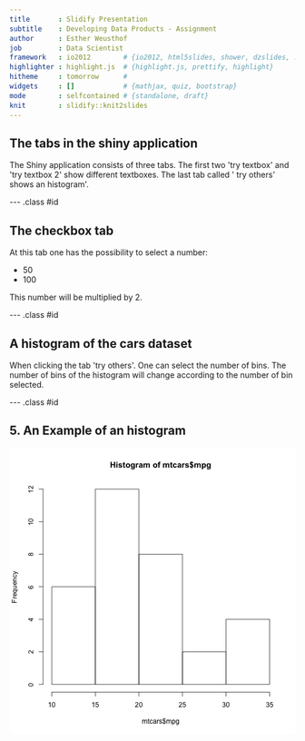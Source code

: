 ```yaml
---
title       : Slidify Presentation
subtitle    : Developing Data Products - Assignment
author      : Esther Weusthof
job         : Data Scientist
framework   : io2012        # {io2012, html5slides, shower, dzslides, ...}
highlighter : highlight.js  # {highlight.js, prettify, highlight}
hitheme     : tomorrow      # 
widgets     : []            # {mathjax, quiz, bootstrap}
mode        : selfcontained # {standalone, draft}
knit        : slidify::knit2slides
---
```



## The tabs in the shiny application

The Shiny application consists of three tabs. The first two 'try textbox' and 'try textbox 2' show different textboxes. The last tab called ' try others' shows an histogram'.

--- .class #id 


## The checkbox tab

At this tab one has the possibility to select a number:
- 50
- 100

This number will be multiplied by 2.

--- .class #id 

## A histogram of the cars dataset

When clicking the tab 'try others'. One can select the number of bins. The number of bins of the histogram will change according to the number of bin selected.


--- .class #id 

## 5. An Example of an histogram

![plot of chunk unnamed-chunk-1](assets/fig/unnamed-chunk-1-1.png)



